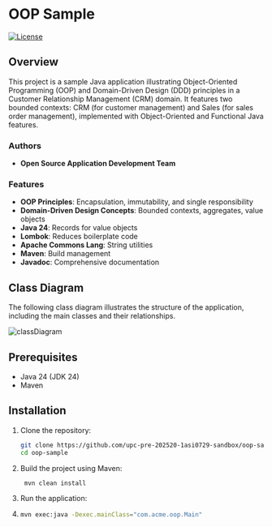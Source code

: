
# OOP Sample

[![License](https://img.shields.io/badge/License-MIT-blue.svg)](LICENSE.md)

## Overview

This project is a sample Java application illustrating Object-Oriented Programming (OOP) and Domain-Driven Design (DDD) principles in a Customer Relationship Management (CRM) domain. It features two bounded contexts: CRM (for customer management) and Sales (for sales order management), implemented with Object-Oriented and Functional Java features.

### Authors
- **Open Source Application Development Team**

### Features
- **OOP Principles**: Encapsulation, immutability, and single responsibility
- **Domain-Driven Design Concepts**: Bounded contexts, aggregates, value objects
- **Java 24**: Records for value objects
- **Lombok**: Reduces boilerplate code
- **Apache Commons Lang**: String utilities
- **Maven**: Build management
- **Javadoc**: Comprehensive documentation

## Class Diagram
The following class diagram illustrates the structure of the application, including the main classes and their relationships.

![classDiagram](https://www.plantuml.com/plantuml/proxy?src=https://raw.githubusercontent.com/upc-pre-202520-1asi0729-7349/oop-sample/refs/heads/master/docs/class-diagram.puml?token=)


## Prerequisites
- Java 24 (JDK 24)
- Maven

## Installation

1. Clone the repository:
   ```bash
   git clone https://github.com/upc-pre-202520-1asi0729-sandbox/oop-sample.git
   cd oop-sample

2. Build the project using Maven:
   ```bash
    mvn clean install
   ``` 
3. Run the application:
4. ```bash
   mvn exec:java -Dexec.mainClass="com.acme.oop.Main"

